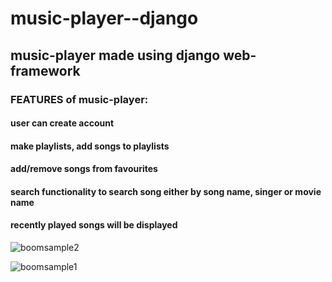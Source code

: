 # music-player--django 
## music-player made using django web-framework 

### FEATURES of music-player:
####  user can create account
####  make playlists, add songs to playlists
####  add/remove songs from favourites
####  search functionality to search song either by song name, singer or movie name
####  recently played songs will be displayed
  
  
  ![boomsample2](https://user-images.githubusercontent.com/59685556/105637073-7b7d2500-5e91-11eb-97e9-4cbc99829c88.jpg)



![boomsample1](https://user-images.githubusercontent.com/59685556/105637248-81bfd100-5e92-11eb-93aa-52405bf1f870.jpg)
